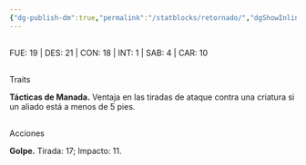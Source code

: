 ```yaml
---
{"dg-publish-dm":true,"permalink":"/statblocks/retornado/","dgShowInlineTitle":"false"}
---
```


<p><span><span style="display:none"> AC:<span id="ac"><strong>15</strong></span> | HP: <span id="hp">22</span> | IN: <span id="in">2</span></span></span></p><p><span><div data-callout-metadata="" data-callout-fold="" data-callout="example" class="callout node-insert-event"><div class="callout-title" dir="auto"><div class="callout-icon"><svg width="16" height="16"></svg></div><div class="callout-title-inner">FUE: <span class="dice-roller no-icon" aria-label-position="top" data-dice="d20+3" aria-label="d20+3
[16]+3"><span class="dice-roller-result">19</span></span> | DES: <span class="dice-roller no-icon" aria-label-position="top" data-dice="d20+2" aria-label="d20+2
[19]+2"><span class="dice-roller-result">21</span></span> | CON: <span class="dice-roller no-icon" aria-label-position="top" data-dice="d20+1" aria-label="d20+1
[17]+1"><span class="dice-roller-result">18</span></span> | INT: <span class="dice-roller no-icon is-min" aria-label-position="top" data-dice="d20+0" aria-label="d20+0
[1]+0"><span class="dice-roller-result">1</span></span> | SAB: <span class="dice-roller no-icon" aria-label-position="top" data-dice="d20+1" aria-label="d20+1
[3]+1"><span class="dice-roller-result">4</span></span> | CAR: <span class="dice-roller no-icon" aria-label-position="top" data-dice="d20+0" aria-label="d20+0
[10]+0"><span class="dice-roller-result">10</span></span></div></div></div></span></p><p><span><div data-callout-metadata="" data-callout-fold="" data-callout="example" class="callout node-insert-event"><div class="callout-title" dir="auto"><div class="callout-icon"><svg width="16" height="16"></svg></div><div class="callout-title-inner">Traits</div></div><div class="callout-content">
<p dir="auto"><strong>Tácticas de Manada.</strong> Ventaja en las tiradas de ataque contra una criatura si un aliado está a menos de 5 pies.</p>
</div></div></span></p><p><span><div data-callout-metadata="" data-callout-fold="" data-callout="example" class="callout node-insert-event"><div class="callout-title" dir="auto"><div class="callout-icon"><svg width="16" height="16"></svg></div><div class="callout-title-inner">Acciones</div></div><div class="callout-content">
<p dir="auto"><strong>Golpe.</strong> Tirada: <span class="dice-roller no-icon" aria-label-position="top" data-dice="d20+5" aria-label="d20+5
[12]+5"><span class="dice-roller-result">17</span></span>; Impacto: <span class="dice-roller no-icon is-max" aria-label-position="top" data-dice="d8+3" aria-label="d8+3
[8]+3"><span class="dice-roller-result">11</span></span>.</p>
</div></div></span></p>